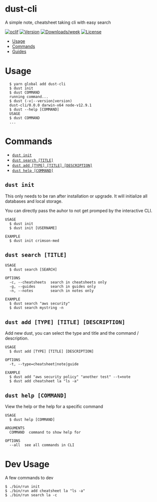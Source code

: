 dust-cli
========

A simple note, cheatsheet taking cli with easy search

[![oclif](https://img.shields.io/badge/cli-oclif-brightgreen.svg)](https://oclif.io)
[![Version](https://img.shields.io/npm/v/dust-cli.svg)](https://npmjs.org/package/dust-cli)
[![Downloads/week](https://img.shields.io/npm/dw/dust-cli.svg)](https://npmjs.org/package/dust-cli)
[![License](https://img.shields.io/npm/l/dust-cli.svg)](https://github.com/crimson-med/dust-cli/blob/master/package.json)

<!-- toc -->

* [Usage](#usage)
* [Commands](#commands)
* [Guides](https://github.com/crimson-med/dust-cli/blob/master/doc/guide.md)

<!-- tocstop -->

# Usage

<!-- usage -->

```sh-session
  $ yarn global add dust-cli
  $ dust init
  $ dust COMMAND
  running command...
  $ dust (-v|--version|version)
  dust-cli/0.0.0 darwin-x64 node-v12.9.1
  $ dust --help [COMMAND]
  USAGE
  $ dust COMMAND
  ...
```

<!-- usagestop -->

# Commands

<!-- commands -->

* [`dust init`](#dust-init)
* [`dust search [TITLE]`](#dust-search-title)
* [`dust add [TYPE] [TITLE] [DESCRIPTION]`](#dust-add-type-title-description)
* [`dust help [COMMAND]`](#dust-help-command)

## `dust init`

This only needs to be ran after installation or upgrade. It will initialize all databases and local storage.

You can directly pass the auhor to not get promped by the interactive CLI.

```
USAGE
  $ dust init
  $ dust init [USERNAME]

EXAMPLE
  $ dust init crimson-med
```

## `dust search [TITLE]`

```
USAGE
  $ dust search [SEARCH]

OPTIONS
  -c, --cheatsheets  search in cheatsheets only
  -g, --guides       search in guides only
  -n, --notes        search in notes only

EXAMPLE
  $ dust search "aws security"
  $ dust search mystring -n
```

## `dust add [TYPE] [TITLE] [DESCRIPTION]`

Add new dust, you can select the type and title and the command / description.

```
USAGE
  $ dust add [TYPE] [TITLE] [DESCRIPTION]

OPTIONS
  -t, --type=cheatsheet|note|guide

EXAMPLE
  $ dust add "aws security policy" "another test" --t=note 
  $ dust add cheatsheet la "ls -a"
```

## `dust help [COMMAND]`

View the help or the help for a specific command

```
USAGE
  $ dust help [COMMAND]

ARGUMENTS
  COMMAND  command to show help for

OPTIONS
  --all  see all commands in CLI
```

<!-- commandsstop -->

# Dev Usage

A few commands to dev

```
$ ./bin/run init
$ ./bin/run add cheatsheet la "ls -a"
$ ./bin/run search la -c
```
